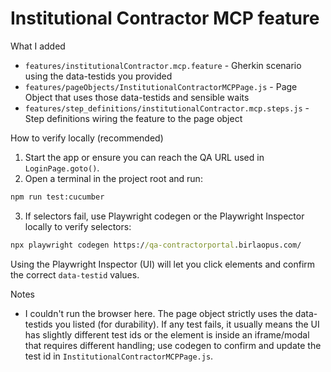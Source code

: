Institutional Contractor MCP feature
===================================

What I added
- `features/institutionalContractor.mcp.feature` - Gherkin scenario using the data-testids you provided
- `features/pageObjects/InstitutionalContractorMCPPage.js` - Page Object that uses those data-testids and sensible waits
- `features/step_definitions/institutionalContractor.mcp.steps.js` - Step definitions wiring the feature to the page object

How to verify locally (recommended)
1. Start the app or ensure you can reach the QA URL used in `LoginPage.goto()`.
2. Open a terminal in the project root and run:

```cmd
npm run test:cucumber
```

3. If selectors fail, use Playwright codegen or the Playwright Inspector locally to verify selectors:

```cmd
npx playwright codegen https://qa-contractorportal.birlaopus.com/
```

Using the Playwright Inspector (UI) will let you click elements and confirm the correct `data-testid` values.

Notes
- I couldn't run the browser here. The page object strictly uses the data-testids you listed (for durability). If any test fails, it usually means the UI has slightly different test ids or the element is inside an iframe/modal that requires different handling; use codegen to confirm and update the test id in `InstitutionalContractorMCPPage.js`.
